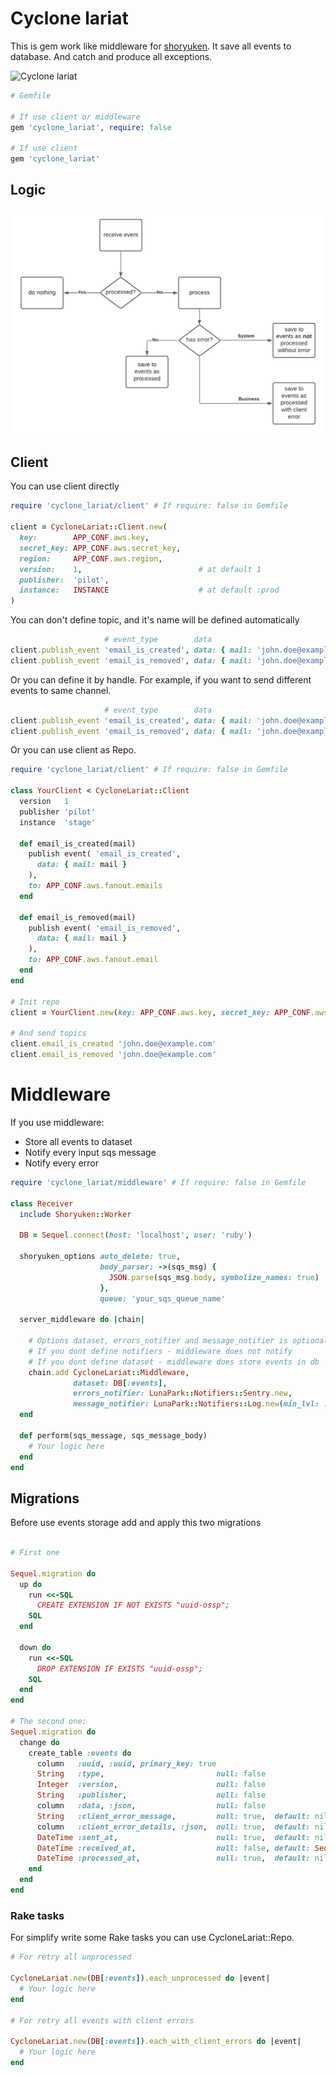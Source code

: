 # Cyclone lariat

This is gem work like middleware for [shoryuken](https://github.com/ruby-shoryuken/shoryuken). It save all events to database. And catch and produce all exceptions.  

![Cyclone lariat](docs/_imgs/lariat.jpg)


```ruby
# Gemfile

# If use client or middleware 
gem 'cyclone_lariat', require: false

# If use client
gem 'cyclone_lariat'
```

## Logic

![diagram](docs/_imgs/diagram.png)


## Client

You can use client directly

```ruby
require 'cyclone_lariat/client' # If require: false in Gemfile 

client = CycloneLariat::Client.new(
  key:        APP_CONF.aws.key,
  secret_key: APP_CONF.aws.secret_key,
  region:     APP_CONF.aws.region,
  version:    1,                          # at default 1
  publisher:  'pilot',
  instance:   INSTANCE                    # at default :prod
)
```

You can don't define topic, and it's name will be defined automatically 
```ruby
                     # event_type        data                                    topic
client.publish_event 'email_is_created', data: { mail: 'john.doe@example.com' } # prod-event-fanout-pilot-email_is_created
client.publish_event 'email_is_removed', data: { mail: 'john.doe@example.com' } # prod-event-fanout-pilot-email_is_removed
```
Or you can define it by handle. For example, if you want to send different events to same channel.
```ruby
                     # event_type        data                                    topic
client.publish_event 'email_is_created', data: { mail: 'john.doe@example.com' }, to: 'prod-event-fanout-pilot-emails'
client.publish_event 'email_is_removed', data: { mail: 'john.doe@example.com' }, to: 'prod-event-fanout-pilot-emails'
```

Or you can use client as Repo.

```ruby
require 'cyclone_lariat/client' # If require: false in Gemfile

class YourClient < CycloneLariat::Client
  version   1
  publisher 'pilot'
  instance  'stage'
  
  def email_is_created(mail)
    publish event( 'email_is_created', 
      data: { mail: mail }
    ), 
    to: APP_CONF.aws.fanout.emails
  end
  
  def email_is_removed(mail)
    publish event( 'email_is_removed', 
      data: { mail: mail }
    ), 
    to: APP_CONF.aws.fanout.email
  end
end

# Init repo
client = YourClient.new(key: APP_CONF.aws.key, secret_key: APP_CONF.aws.secret_key, region: APP_CONF.aws.region)

# And send topics
client.email_is_created 'john.doe@example.com'
client.email_is_removed 'john.doe@example.com'
```

# Middleware
If you use middleware:
- Store all events to dataset
- Notify every input sqs message
- Notify every error 

```ruby
require 'cyclone_lariat/middleware' # If require: false in Gemfile

class Receiver
  include Shoryuken::Worker
  
  DB = Sequel.connect(host: 'localhost', user: 'ruby')

  shoryuken_options auto_delete: true,
                    body_parser: ->(sqs_msg) {
                      JSON.parse(sqs_msg.body, symbolize_names: true)
                    },
                    queue: 'your_sqs_queue_name'

  server_middleware do |chain|
    
    # Options dataset, errors_notifier and message_notifier is optionals.
    # If you dont define notifiers - middleware does not notify
    # If you dont define dataset - middleware does store events in db
    chain.add CycloneLariat::Middleware,
              dataset: DB[:events],
              errors_notifier: LunaPark::Notifiers::Sentry.new,
              message_notifier: LunaPark::Notifiers::Log.new(min_lvl: :debug, format: :pretty_json)
  end

  def perform(sqs_message, sqs_message_body)
    # Your logic here
  end
end
```

## Migrations
Before use events storage add and apply this two migrations

```ruby

# First one

Sequel.migration do
  up do
    run <<-SQL
      CREATE EXTENSION IF NOT EXISTS "uuid-ossp";
    SQL
  end

  down do
    run <<-SQL
      DROP EXTENSION IF EXISTS "uuid-ossp";
    SQL
  end
end

# The second one:
Sequel.migration do
  change do
    create_table :events do
      column   :uuid, :uuid, primary_key: true
      String   :type,                         null: false
      Integer  :version,                      null: false
      String   :publisher,                    null: false
      column   :data, :json,                  null: false
      String   :client_error_message,         null: true,  default: nil
      column   :client_error_details, :json,  null: true,  default: nil
      DateTime :sent_at,                      null: true,  default: nil
      DateTime :received_at,                  null: false, default: Sequel::CURRENT_TIMESTAMP
      DateTime :processed_at,                 null: true,  default: nil
    end
  end
end
```

### Rake tasks

For simplify write some Rake tasks you can use CycloneLariat::Repo.

```ruby
# For retry all unprocessed

CycloneLariat.new(DB[:events]).each_unprocessed do |event|
  # Your logic here
end

# For retry all events with client errors

CycloneLariat.new(DB[:events]).each_with_client_errors do |event|
  # Your logic here
end
```
